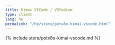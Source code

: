 ```yaml
---
title: Kimai VSCode / VSCodium
type: client
lang: he
permalink: "/he/store/potx8o-kimai-vscode.html"
---
```


{% include store/potx8o-kimai-vscode.md %}